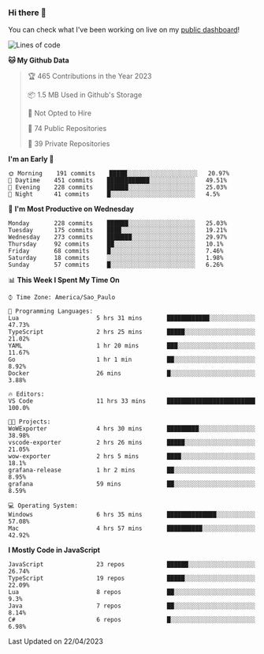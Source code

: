 ### Hi there 👋

<!--
**guicaulada/guicaulada** is a ✨ _special_ ✨ repository because its `README.md` (this file) appears on your GitHub profile.

Here are some ideas to get you started:

- 🔭 I’m currently working on ...
- 🌱 I’m currently learning ...
- 👯 I’m looking to collaborate on ...
- 🤔 I’m looking for help with ...
- 💬 Ask me about ...
- 📫 How to reach me: ...
- 😄 Pronouns: ...
- ⚡ Fun fact: ...
-->

You can check what I've been working on live on my [public dashboard](https://guicaulada.grafana.net/public-dashboards/7b7f644500ec4e6cb5d7a4e7b5ed0dab)!

<!--START_SECTION:waka-->
![Lines of code](https://img.shields.io/badge/From%20Hello%20World%20I%27ve%20Written-11.0%20million%20lines%20of%20code-blue)

**🐱 My Github Data** 

> 🏆 465 Contributions in the Year 2023
 > 
> 📦 1.5 MB Used in Github's Storage 
 > 
> 🚫 Not Opted to Hire
 > 
> 📜 74 Public Repositories 
 > 
> 🔑 39 Private Repositories  
 > 
**I'm an Early 🐤** 

```text
🌞 Morning    191 commits    █████░░░░░░░░░░░░░░░░░░░░   20.97% 
🌆 Daytime    451 commits    ████████████░░░░░░░░░░░░░   49.51% 
🌃 Evening    228 commits    ██████░░░░░░░░░░░░░░░░░░░   25.03% 
🌙 Night      41 commits     █░░░░░░░░░░░░░░░░░░░░░░░░   4.5%

```
📅 **I'm Most Productive on Wednesday** 

```text
Monday       228 commits    ██████░░░░░░░░░░░░░░░░░░░   25.03% 
Tuesday      175 commits    ████░░░░░░░░░░░░░░░░░░░░░   19.21% 
Wednesday    273 commits    ███████░░░░░░░░░░░░░░░░░░   29.97% 
Thursday     92 commits     ██░░░░░░░░░░░░░░░░░░░░░░░   10.1% 
Friday       68 commits     █░░░░░░░░░░░░░░░░░░░░░░░░   7.46% 
Saturday     18 commits     ░░░░░░░░░░░░░░░░░░░░░░░░░   1.98% 
Sunday       57 commits     █░░░░░░░░░░░░░░░░░░░░░░░░   6.26%

```


📊 **This Week I Spent My Time On** 

```text
⌚︎ Time Zone: America/Sao_Paulo

💬 Programming Languages: 
Lua                      5 hrs 31 mins       ████████████░░░░░░░░░░░░░   47.73% 
TypeScript               2 hrs 25 mins       █████░░░░░░░░░░░░░░░░░░░░   21.02% 
YAML                     1 hr 20 mins        ███░░░░░░░░░░░░░░░░░░░░░░   11.67% 
Go                       1 hr 1 min          ██░░░░░░░░░░░░░░░░░░░░░░░   8.92% 
Docker                   26 mins             █░░░░░░░░░░░░░░░░░░░░░░░░   3.88%

🔥 Editors: 
VS Code                  11 hrs 33 mins      █████████████████████████   100.0%

🐱‍💻 Projects: 
WoWExporter              4 hrs 30 mins       █████████░░░░░░░░░░░░░░░░   38.98% 
vscode-exporter          2 hrs 26 mins       █████░░░░░░░░░░░░░░░░░░░░   21.05% 
wow-exporter             2 hrs 5 mins        ████░░░░░░░░░░░░░░░░░░░░░   18.1% 
grafana-release          1 hr 2 mins         ██░░░░░░░░░░░░░░░░░░░░░░░   8.95% 
grafana                  59 mins             ██░░░░░░░░░░░░░░░░░░░░░░░   8.59%

💻 Operating System: 
Windows                  6 hrs 35 mins       ██████████████░░░░░░░░░░░   57.08% 
Mac                      4 hrs 57 mins       ██████████░░░░░░░░░░░░░░░   42.92%

```

**I Mostly Code in JavaScript** 

```text
JavaScript               23 repos            ██████░░░░░░░░░░░░░░░░░░░   26.74% 
TypeScript               19 repos            █████░░░░░░░░░░░░░░░░░░░░   22.09% 
Lua                      8 repos             ██░░░░░░░░░░░░░░░░░░░░░░░   9.3% 
Java                     7 repos             ██░░░░░░░░░░░░░░░░░░░░░░░   8.14% 
C#                       6 repos             █░░░░░░░░░░░░░░░░░░░░░░░░   6.98%

```



 Last Updated on 22/04/2023
<!--END_SECTION:waka-->
